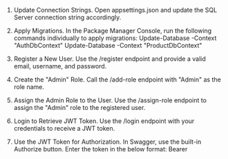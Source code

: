 1. Update Connection Strings.
Open appsettings.json and update the SQL Server connection string accordingly.

2. Apply Migrations.
In the Package Manager Console, run the following commands individually to apply migrations:
Update-Database -Context "AuthDbContext"
Update-Database -Context "ProductDbContext"

3. Register a New User.
Use the /register endpoint and provide a valid email, username, and password.

4. Create the "Admin" Role.
Call the /add-role endpoint with "Admin" as the role name.

5. Assign the Admin Role to the User.
Use the /assign-role endpoint to assign the "Admin" role to the registered user.

6. Login to Retrieve JWT Token.
Use the /login endpoint with your credentials to receive a JWT token.

7. Use the JWT Token for Authorization.
In Swagger, use the built-in Authorize button.
Enter the token in the below format:
Bearer <your-token>
